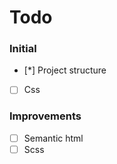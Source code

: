 # Todo

### Initial

- [*] Project structure
- [ ] Css

### Improvements

- [ ] Semantic html
- [ ] Scss
